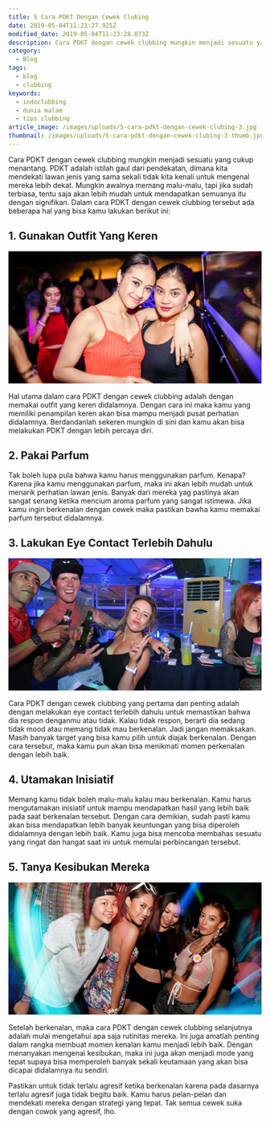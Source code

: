 ```yaml
---
title: 5 Cara PDKT Dengan Cewek Clubing
date: 2019-05-04T11:23:27.925Z
modified_date: 2019-05-04T11:23:28.073Z
description: Cara PDKT dengan cewek clubbing mungkin menjadi sesuatu yang cukup menantang. PDKT adalah istilah gaul dari pendekatan.
category:
  - Blog
tags:
  - blog
  - clubbing
keywords:
  - indoclubbing
  - dunia malam
  - tips clubbing
article_image: /images/uploads/5-cara-pdkt-dengan-cewek-clubing-3.jpg
thumbnail: /images/uploads/5-cara-pdkt-dengan-cewek-clubing-3-thumb.jpg
---
```

Cara PDKT dengan cewek clubbing mungkin menjadi sesuatu yang cukup menantang. PDKT adalah istilah gaul dari pendekatan, dimana kita mendekati lawan jenis yang sama sekali tidak kita kenali untuk mengenal mereka lebih dekat. Mungkin awalnya memang malu-malu, tapi jika sudah terbiasa, tentu saja akan lebih mudah untuk mendapatkan semuanya itu dengan signifikan. Dalam cara PDKT dengan cewek clubbing tersebut ada beberapa hal yang bisa kamu lakukan berikut ini:



## 1. Gunakan Outfit Yang Keren

![5 Cara PDKT Dengan Cewek Clubing](/images/uploads/5-cara-pdkt-dengan-cewek-clubing-3.jpg)

Hal utama dalam cara PDKT dengan cewek clubbing adalah dengan memakai outfit yang keren didalamnya. Dengan cara  ini maka kamu yang memiliki penampilan keren akan bisa mampu menjadi pusat perhatian didalamnya. Berdandanlah sekeren mungkin di sini dan kamu akan bisa melakukan PDKT dengan lebih percaya diri.



## 2. Pakai Parfum

Tak boleh lupa pula bahwa kamu harus menggunakan parfum. Kenapa? Karena jika kamu menggunakan parfum, maka ini akan lebih mudah untuk menarik perhatian lawan jenis. Banyak dari mereka yag pastinya akan sangat senang ketika mencium aroma parfum yang sangat istimewa. Jika kamu ingin berkenalan dengan cewek maka pastikan bawha kamu memakai parfum tersebut didalamnya.



## 3.  Lakukan Eye Contact Terlebih Dahulu

![5 Cara PDKT Dengan Cewek Clubing](/images/uploads/5-cara-pdkt-dengan-cewek-clubing-2.jpg)

Cara PDKT dengan cewek clubbing yang pertama dan penting adalah dengan melakukan eye contact terlebih dahulu untuk memastikan bahwa dia respon denganmu atau tidak. Kalau tidak respon, berarti dia sedang tidak mood atau memang tidak mau berkenalan. Jadi jangan memaksakan. Masih banyak target yang bisa kamu pilih untuk diajak berkenalan. Dengan cara tersebut, maka kamu pun akan bisa menikmati momen perkenalan dengan lebih baik.



## 4. Utamakan Inisiatif

Memang kamu tidak boleh malu-malu kalau mau berkenalan. Kamu harus mengutamakan inisiatif untuk mampu mendapatkan hasil yang lebih baik pada saat berkenalan tersebut. Dengan cara demikian, sudah pasti kamu akan bisa mendapatkan lebih banyak keuntungan yang bisa diperoleh didalamnya dengan lebih baik. Kamu juga bisa mencoba membahas sesuatu yang ringat dan hangat saat ini untuk memulai perbincangan tersebut.



## 5. Tanya Kesibukan Mereka

![5 Cara PDKT Dengan Cewek Clubing](/images/uploads/5-cara-pdkt-dengan-cewek-clubing-1.jpg)

Setelah berkenalan, maka cara PDKT dengan cewek clubbing selanjutnya adalah mulai mengetahui apa saja rutinitas mereka. Ini juga amatlah penting dalam rangka membuat momen kenalan kamu menjadi lebih baik. Dengan menanyakan mengenai kesibukan, maka ini juga akan menjadi mode yang tepat supaya bisa memperoleh banyak sekali keutamaan yang akan bisa dicapai didalamnya itu sendiri. 

Pastikan untuk tidak terlalu agresif ketika berkenalan karena pada dasarnya terlalu agresif juga tidak begitu baik. Kamu harus pelan-pelan dan mendekati mereka dengan strategi yang tepat. Tak semua cewek suka dengan cowok yang agresif, lho.
